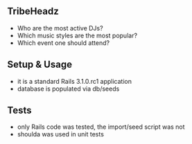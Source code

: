 ## TribeHeadz

- Who are the most active DJs?
- Which music styles are the most popular?
- Which event one should attend?

## Setup & Usage

- it is a standard Rails 3.1.0.rc1 application
- database is populated via db/seeds


## Tests

- only Rails code was tested, the import/seed script was not
- shoulda was used in unit tests


